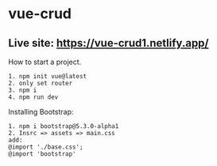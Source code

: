 # vue-crud
## Live site: https://vue-crud1.netlify.app/

How to start a project.
```
1. npm init vue@latest
2. only set router
3. npm i
4. npm run dev
```
Installing Bootstrap:
```
1. npm i bootstrap@5.3.0-alpha1
2. Insrc => assets => main.css
add:
@import './base.css';
@import 'bootstrap'
```
